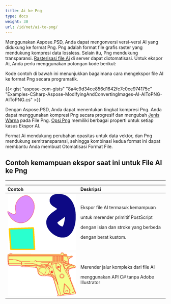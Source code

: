 ```yaml
---
title: Ai ke Png
type: docs
weight: 30
url: /id/net/ai-to-png/
---
```


Menggunakan Aspose.PSD, Anda dapat mengonversi versi-versi AI yang didukung ke format Png. Png adalah format file grafis raster yang mendukung kompresi data lossless. Selain itu, Png mendukung transparansi. [Rasterisasi file Ai](/id/psd/net/mengonversi-gambar-ai-ke-format-raster/) di server dapat diotomatisasi. Untuk ekspor Ai, Anda perlu menggunakan potongan kode berikut:

Kode contoh di bawah ini menunjukkan bagaimana cara mengekspor file AI ke format Png secara programatik.

{{< gist "aspose-com-gists" "8a4c9d34ce856d1642fc7c0ce974175c" "Examples-CSharp-Aspose-ModifyingAndConvertingImages-AI-AIToPNG-AIToPNG.cs" >}}

Dengan Aspose.PSD, Anda dapat menentukan tingkat kompresi Png. Anda dapat menggunakan kompresi Png secara progresif dan mengubah [Jenis Warna](https://reference.aspose.com/psd/net/aspose.psd.imageoptions/pngoptions/properties/colortype) pada File Png. [Opsi Png](https://reference.aspose.com/psd/net/aspose.psd.imageoptions/pngoptions) memiliki berbagai properti untuk setiap kasus Ekspor AI.

Format Ai mendukung perubahan opasitas untuk data vektor, dan Png mendukung semitransparansi, sehingga kombinasi kedua format ini dapat membantu Anda membuat Otomatisasi Format File.
## **Contoh kemampuan ekspor saat ini untuk File AI ke Png**
-----

|**Contoh**|**Deskripsi**|
| :- | :- |
|![todo:image_alt_text](ai-to-png_1.png)|<p>Ekspor file AI termasuk kemampuan</p><p>untuk merender primitif PostScript</p><p>dengan isian dan stroke yang berbeda</p><p>dengan berat kustom.</p>|
|![todo:image_alt_text](ai-to-png_2.png)|<p>Merender jalur kompleks dari file AI</p><p>menggunakan API C# tanpa Adobe Illustrator</p>|

